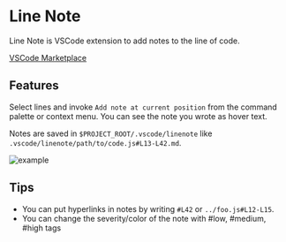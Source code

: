 # Line Note

Line Note is VSCode extension to add notes to the line of code.

[VSCode Marketplace](https://marketplace.visualstudio.com/items?itemName=tkrkt.linenote)

## Features

Select lines and invoke `Add note at current position` from the command palette or context menu.
You can see the note you wrote as hover text.

Notes are saved in `$PROJECT_ROOT/.vscode/linenote` like `.vscode/linenote/path/to/code.js#L13-L42.md`.

![example](https://i.imgur.com/KlQtCsL.gif)

## Tips

- You can put hyperlinks in notes by writing `#L42` or `../foo.js#L12-L15`.
- You can change the severity/color of the note with #low, #medium, #high tags

